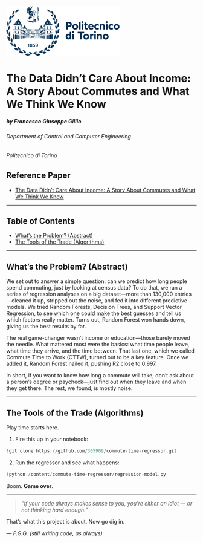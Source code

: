 <img src="docs/logo.png" width="300"/>

# The Data Didn’t Care About Income: A Story About Commutes and What We Think We Know

##### by Francesco Giuseppe Gillio
###### Department of Control and Computer Engineering
###### Politecnico di Torino

## Reference Paper
- [The Data Didn’t Care About Income: A Story About Commutes and What We Think We Know](https://github.com/305909/commute-time-regressor/blob/main/docs/commute-time-regressor-ACM.pdf)

---

## Table of Contents

- [What’s the Problem? (Abstract)](#whats-the-problem-abstract)
- [The Tools of the Trade (Algorithms)](#the-tools-of-the-trade-algorithms)

---

## What’s the Problem? (Abstract)

We set out to answer a simple question: can we predict how long people spend commuting, just by looking at census data? To do that, we ran a series of regression analyses on a big dataset—more than 130,000 entries—cleaned it up, stripped out the noise, and fed it into different predictive models. We tried Random Forests, Decision Trees, and Support Vector Regression, to see which one could make the best guesses and tell us which factors really matter. Turns out, Random Forest won hands down, giving us the best results by far.
    
The real game-changer wasn’t income or education—those barely moved the needle. What mattered most were the basics: what time people leave, what time they arrive, and the time between. That last one, which we called Commute Time to Work (CTTW), turned out to be a key feature. Once we added it, Random Forest nailed it, pushing R2 close to 0.997.
    
In short, if you want to know how long a commute will take, don’t ask about a person’s degree or paycheck—just find out when they leave and when they get there. The rest, we found, is mostly noise.

---

## The Tools of the Trade (Algorithms)

Play time starts here.

1. Fire this up in your notebook:

```python
!git clone https://github.com/305909/commute-time-regressor.git
```

2. Run the regressor and see what happens:

```python
!python /content/commute-time-regressor/regression-model.py
```

Boom. **Game over**.

---

> *“If your code always makes sense to you, you're either an idiot — or not thinking hard enough.”*

That’s what this project is about. Now go dig in.

— *F.G.G. (still writing code, as always)*
